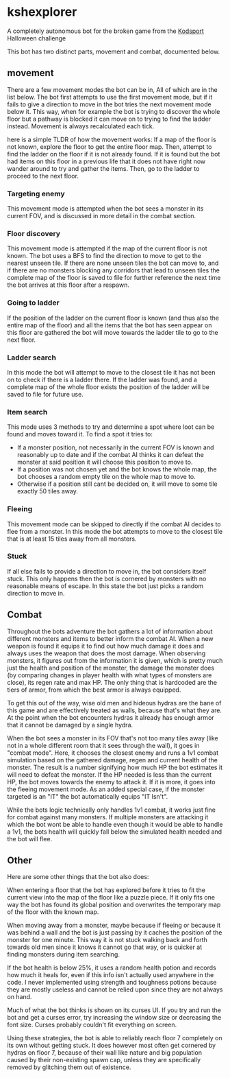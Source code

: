 # kshexplorer

A completely autonomous bot for the broken game from the [Kodsport](https://www.kodsport.se/) Halloween challenge

This bot has two distinct parts, movement and combat, documented below.

## movement

There are a few movement modes the bot can be in, All of which are in the list below. The bot first attempts to use the first movement mode, but if it fails to give a direction to move in the bot tries the next movement mode below it. This way, when for example the bot is trying to discover the whole floor but a pathway is blocked it can move on to trying to find the ladder instead. Movement is always recalculated each tick.

here is a simple TLDR of how the movement works: If a map of the floor is not known, explore the floor to get the entire floor map. Then, attempt to find the ladder on the floor if it is not already found. If it is found but the bot had items on this floor in a previous life that it does not have right now wander around to try and gather the items. Then, go to the ladder to proceed to the next floor.

### Targeting enemy

This movement mode is attempted when the bot sees a monster in its current FOV, and is discussed in more detail in the combat section.

### Floor discovery

This movement mode is attempted if the map of the current floor is not known. The bot uses a BFS to find the direction to move to get to the nearest unseen tile. If there are none unseen tiles the bot can move to, and if there are no monsters blocking any corridors that lead to unseen tiles the complete map of the floor is saved to file for further reference the next time the bot arrives at this floor after a respawn.

### Going to ladder

If the position of the ladder on the current floor is known (and thus also the entire map of the floor) and all the items that the bot has seen appear on this floor are gathered the bot will move towards the ladder tile to go to the next floor.

### Ladder search

In this mode the bot will attempt to move to the closest tile it has not been on to check if there is a ladder there. If the ladder was found, and a complete map of the whole floor exists the position of the ladder will be saved to file for future use.

### Item search

This mode uses 3 methods to try and determine a spot where loot can be found and moves toward it. To find a spot it tries to:

- If a monster position, not necessarily in the current FOV is known and reasonably up to date and if the combat AI thinks it can defeat the monster at said position it will choose this position to move to.
- If a position was not chosen yet and the bot knows the whole map, the bot chooses a random empty tile on the whole map to move to.
- Otherwise if a position still cant be decided on, it will move to some tile exactly 50 tiles away.

### Fleeing

This movement mode can be skipped to directly if the combat AI decides to flee from a monster. In this mode the bot attempts to move to the closest tile that is at least 15 tiles away from all monsters.

### Stuck

If all else fails to provide a direction to move in, the bot considers itself stuck. This only happens then the bot is cornered by monsters with no reasonable means of escape. In this state the bot just picks a random direction to move in.

## Combat

Throughout the bots adventure the bot gathers a lot of information about different monsters and items to better inform the combat AI. When a new weapon is found it equips it to find out how much damage it does and always uses the weapon that does the most damage. When observing monsters, it figures out from the information it is given, which is pretty much just the health and position of the monster, the damage the monster does (by comparing changes in player health with what types of monsters are close), its regen rate and max HP. The only thing that is hardcoded are the tiers of armor, from which the best armor is always equipped.

To get this out of the way, wise old men and hideous hydras are the bane of this game and are effectively treated as walls, because that's what they are. At the point when the bot encounters hydras it already has enough armor that it cannot be damaged by a single hydra.

When the bot sees a monster in its FOV that's not too many tiles away (like not in a whole different room that it sees through the wall), it goes in "combat mode". Here, it chooses the closest enemy and runs a 1v1 combat simulation based on the gathered damage, regen and current health of the monster. The result is a number signifying how much HP the bot estimates it will need to defeat the monster. If the HP needed is less than the current HP, the bot moves towards the enemy to attack it. If it is more, it goes into the fleeing movement mode. As an added special case, if the monster targeted is an "IT" the bot automatically equips "IT Isn't".

While the bots logic technically only handles 1v1 combat, it works just fine for combat against many monsters. If multiple monsters are attacking it which the bot wont be able to handle even though it would be able to handle a 1v1, the bots health will quickly fall below the simulated health needed and the bot will flee.

## Other

Here are some other things that the bot also does:

When entering a floor that the bot has explored before it tries to fit the current view into the map of the floor like a puzzle piece. If it only fits one way the bot has found its global position and overwrites the temporary map of the floor with the known map.

When moving away from a monster, maybe because if fleeing or because it was behind a wall and the bot is just passing by it caches the position of the monster for one minute. This way it is not stuck walking back and forth towards old men since it knows it cannot go that way, or is quicker at finding monsters during item searching.

If the bot health is below 25%, it uses a random health potion and records how much it heals for, even if this info isn't actually used anywhere in the code. I never implemented using strength and toughness potions because they are mostly useless and cannot be relied upon since they are not always on hand.

Much of what the bot thinks is shown on its curses UI. If you try and run the bot and get a curses error, try increasing the window size or decreasing the font size. Curses probably couldn't fit everything on screen.

Using these strategies, the bot is able to reliably reach floor 7 completely on its own without getting stuck. It does however most often get cornered by hydras on floor 7, because of their wall like nature and big population caused by their non-existing spawn cap, unless they are specifically removed by glitching them out of existence.
